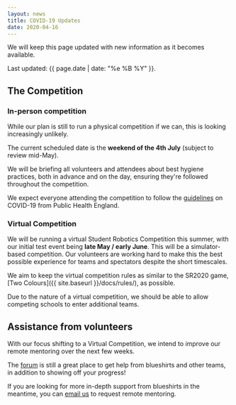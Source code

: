 ```yaml
---
layout: news
title: COVID-19 Updates
date: 2020-04-16
---
```


We will keep this page updated with new information as it becomes available.

Last updated: {{ page.date | date: "%e %B %Y" }}.

## The Competition

### In-person competition

While our plan is still to run a physical competition if we can, this is looking increasingly unlikely.

The current scheduled date is the **weekend of the 4th July** (subject to review mid-May).

We will be briefing all volunteers and attendees about best hygiene practices, both in advance and on the day, ensuring they're followed throughout the competition.

We expect everyone attending the competition to follow the [guidelines][phe-guidelines] on COVID-19 from Public Health England.

### Virtual Competition

We will be running a virtual Student Robotics Competition this summer, with our initial test event being **late May / early June**. This will be a simulator-based competition. Our volunteers are working hard to make this the best possible experience for teams and spectators despite the short timescales.

We aim to keep the virtual competition rules as similar to the SR2020 game, [Two Colours]({{ site.baseurl }}/docs/rules/), as possible.

Due to the nature of a virtual competition, we should be able to allow competing schools to enter additional teams.

## Assistance from volunteers

With our focus shifting to a Virtual Competition, we intend to improve our remote mentoring over the next few weeks.

The [forum][forum] is still a great place to get help from blueshirts and other teams, in addition to showing off your progress!

If you are looking for more in-depth support from blueshirts in the meantime, you can [email us][teams-email] to request remote mentoring.

[phe-guidelines]: https://www.gov.uk/government/publications/guidance-to-educational-settings-about-covid-19/guidance-to-educational-settings-about-covid-19
[forum]: https://studentrobotics.org/forum/
[teams-email]: mailto:teams@studentrobotics.org
